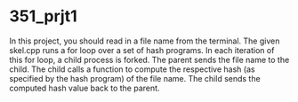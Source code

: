 # 351_prjt1
In this project, you should read in a file name from the terminal. The given skel.cpp runs a for loop over a set of hash programs. In each iteration of this for loop, a child process is forked. The parent sends the file name to the child. The child calls a function to compute the respective hash (as specified by the hash program) of the file name. The child sends the computed hash value back to the parent.
